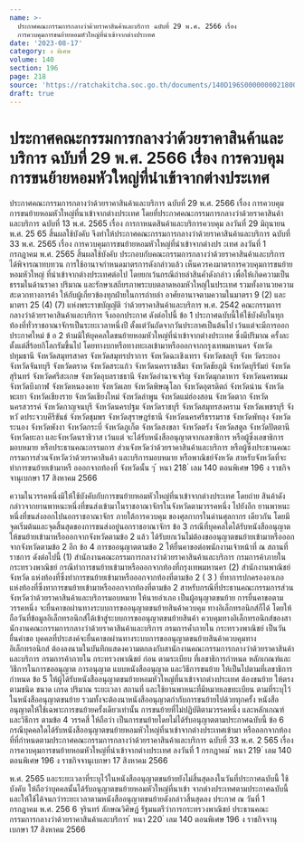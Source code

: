 ```yaml
---
name: >-
  ประกาศคณะกรรมการกลางว่าด้วยราคาสินค้าและบริการ ฉบับที่ 29 พ.ศ. 2566 เรื่อง 
  การควบคุมการขนย้ายหอมหัวใหญ่ที่นำเข้าจากต่างประเทศ
date: '2023-08-17'
category: ง พิเศษ
volume: 140
section: 196
page: 218
source: 'https://ratchakitcha.soc.go.th/documents/140D196S0000000021800.pdf'
draft: true
---
```


# ประกาศคณะกรรมการกลางว่าด้วยราคาสินค้าและบริการ ฉบับที่ 29 พ.ศ. 2566 เรื่อง  การควบคุมการขนย้ายหอมหัวใหญ่ที่นำเข้าจากต่างประเทศ

ประกาศคณะกรรมการกลางว่าด้วยราคาสินค้าและบริการ ฉบับที่ 29 พ.ศ. 2566 เรื่อง การควบคุมการขนย้ายหอมหัวใหญ่ที่นาเข้าจากต่างประเทศ โดยที่ประกาศคณะกรรมการกลางว่าด้วยราคาสินค้าและบริการ ฉบับที่ 13 พ.ศ. 2565 เรื่อง การกาหนดสินค้าและบริการควบคุม ลงวันที่ 29 มิถุนายน พ.ศ. 25 65 สิ้นผลใช้บังคับ จึงทำให้ประกาศคณะกรรมการกลางว่าด้วยราคาสินค้าและบริการ ฉบับที่ 33 พ.ศ. 2565 เรื่อง การควบคุมการขนย้ายหอมหัวใหญ่ที่นำเข้าจากต่างปร ะเทศ ลงวันที่ 1 กรกฎาคม พ.ศ. 2565 สิ้นผลใช้บังคับ ประกอบกับคณะกรรมการกลางว่าด้วยราคาสินค้าและบริการ ได้พิจารณาทบทวน การใช้อานาจกำหนดมาตรการดังกล่าวแล้ว เห็นควรคงมาตรการควบคุมการขนย้ายหอมหัวใหญ่ ที่นำเข้าจากต่างประเทศต่อไป โดยยกเว้นกรณีถ่ายลำสินค้ำดังกล่าว เพื่อให้เกิดความเป็นธรรมในด้านราคา ปริมาณ และรักษาเสถียรภาพระบบตลาดหอมหัวใหญ่ในประเทศ รวมทั้งอานวยความสะดวกทางการค้า ให้กับผู้เกี่ยวข้องทุกฝ่ายในการถ่ายลำ อาศัยอานาจตามความในมาตรา 9 (2) และมาตรา 25 (4) (7) แห่งพระราชบัญญัติ ว่าด้วยราคาสินค้าและบริการ พ.ศ. 2542 คณะกรรมการกลางว่าด้วยราคาสินค้าและบริการ จึงออกประกาศ ดังต่อไปนี้ ข้อ 1 ประกาศฉบับนี้ให้ใช้บังคับในทุกท้องที่ทั่วราชอาณาจักรเป็นระยะเวลาหนึ่งปี ตั้งแต่วันถัดจากวันประกาศเป็นต้นไป เว้นแต่จะมีการออกประกาศใหม่ ข้ อ 2 ห้ามมิให้บุคคลใดขนย้ายหอมหัวใหญ่ที่นำเข้าจากต่างประเทศ ซึ่งมีปริมาณ ครั้งละตั้งแต่สี่ร้อยกิโลกรัมขึ้นไป โดยทางบกหรือทางทะเลเข้ามาหรือออกจากกรุงเทพมหานคร จังหวัดปทุมธานี จังหวัดสมุทรสาคร จังหวัดสมุทรปราการ จังหวัดฉะเชิงเทรา จังหวัดชลบุรี จังห วัดระยอง จังหวัดจันทบุรี จังหวัดตราด จังหวัดสระแก้ว จังหวัดนครราชสีมา จังหวัดชัยภูมิ จังหวัดบุรีรัมย์ จังหวัดสุรินทร์ จังหวัดศรีสะเกษ จังหวัดอุบลราชธานี จังหวัดอำนาจเจริญ จังหวัดมุกดาหาร จังหวัดนครพนม จังหวัดบึงกาฬ จังหวัดหนองคาย จังหวัดเลย จังหวัดพิษณุโลก จังหวัดอุตรดิตถ์ จังหวัดน่าน จังหวัดพะเยา จังหวัดเชียงราย จังหวัดเชียงใหม่ จังหวัดลำพูน จังหวัดแม่ฮ่องสอน จังหวัดตาก จังหวัดนครสวรรค์ จังหวัดกาญจนบุรี จังหวัดนครปฐม จังหวัดราชบุรี จังหวัดสมุทรสงคราม จังหวัดเพชรบุรี จังหวั ดประจวบคีรีขันธ์ จังหวัดชุมพร จังหวัดสุราษฎร์ธานี จังหวัดนครศรีธรรมราช จังหวัดพัทลุง จังหวัดระนอง จังหวัดพังงา จังหวัดกระบี่ จังหวัดภูเก็ต จังหวัดสงขลา จังหวัดตรัง จังหวัดสตูล จังหวัดปัตตานี จังหวัดยะลา และจังหวัดนราธิวาส เว้นแต่ จะได้รับหนังสืออนุญาตจากเลขาธิการ หรือผู้ซึ่งเลขาธิการมอบหมาย หรือประธานคณะกรรมการ ส่วนจังหวัดว่าด้วยราคาสินค้าและบริการ หรือผู้ซึ่งประธานคณะกรรมการส่วนจังหวัดว่าด้วยราคาสินค้า และบริการมอบหมาย หรือพาณิชย์จังหวัด สาหรับจังหวัดที่จะทำการขนย้ายเข้ามาหรื อออกจากท้องที่ จังหวัดนั้น ๆ ้ หนา 218 ่ เลม 140 ตอนพิเศษ 196 ง ราชกิจจานุเบกษา 17 สิงหาคม 2566

ความในวรรคหนึ่งมิให้ใช้บังคับกับการขนย้ายหอมหัวใหญ่ที่นาเข้าจากต่างประเทศ โดยถ่าย สินค้าดังกล่าวจากยานพาหนะหนึ่งที่ขนส่งเข้ามาในราชอาณาจักรในจังหวัดตามวรรคหนึ่ง ไปยังอีก ยานพาหนะหนึ่งที่ขนส่งออกไปนอกราชอาณาจักร ภายใต้การควบคุม ของศุลกากรในด่านศุลกากร เดียวกัน โดยมีจุดเริ่มต้นและจุดสิ้นสุดของการขนส่งอยู่นอกราชอาณาจักร ข้อ 3 กรณีที่บุคคลใดได้รับหนังสืออนุญาตให้ขนย้ายเข้ามาหรือออกจากจังหวัดตามข้อ 2 แล้ว ได้รับยกเว้นไม่ต้องขออนุญาตขนย้ายเข้ามาหรือออกจากจังหวัดตามข้อ 2 อีก ข้อ 4 การขออนุญาตตามข้อ 2 ให้ยื่นคาขอต่อพนักงานเจ้าหน้าที่ ณ สถานที่ราชการ ดังต่อไปนี้ (1) สำนักงานคณะกรรมการกลางว่าด้วยราคาสินค้าและบริการ กรมการค้าภายใน กระทรวงพาณิชย์ กรณีทำการขนย้ายเข้ามาหรือออกจากท้องที่กรุงเทพมหานคร (2) สำนักงานพาณิชย์จังหวัด แห่งท้องที่ซึ่งทำการขนย้ายเข้ามาหรือออกจากท้องที่ตามข้อ 2 ( 3 ) ที่ทาการปกครองอาเภอแห่งท้องที่ซึ่งทาการขนย้ายเข้ามาหรือออกจากท้องที่ตามข้อ 2 สาหรับกรณีที่ประธานคณะกรรมการส่วนจังหวัดว่าด้วยราคาสินค้าและบริการมอบหมาย ให้นายอำเภอ เป็นผู้อนุญาตขนย้าย การยื่นคาขอตามวรรคหนึ่ง จะยื่นคาขอผ่านทางระบบการขออนุญาตขนย้ายสินค้าควบคุม ทางอิเล็กทรอนิกส์ก็ได้ โดยให้ถือวันที่ข้อมูลอิเล็กทรอนิกส์ได้เข้าสู่ระบบการขออนุญาตขนย้ายสินค้า ควบคุมทางอิเล็กทรอนิกส์ของสานักงานคณะกรรมการกลางว่าด้วยราคาสินค้าและบริการ กรมการค้ำภายใน กระทรวงพาณิชย์ เป็นวันยื่นคำขอ บุคคลที่ประสงค์จะยื่นคาขอผ่านทางระบบการขออนุญาตขนย้ายสินค้าควบคุมทางอิเล็กทรอนิกส์ ต้องลงนามในบันทึกแสดงความตกลงกับสานักงานคณะกรรมการกลางว่าด้วยราคาสินค้าและบริการ กรมการค้าภายใน กระทรวงพาณิชย์ ก่อน ตามระเบียบ ที่เลขาธิการกำหนด หลักเกณฑ์และวิธีการในการขออนุญาต การอนุญาต แบบหนังสืออนุญาต และวิธีการขนย้าย ให้เป็นไปตามที่เลขาธิการกำหนด ข้อ 5 ให้ผู้ได้รับหนังสืออนุญาตขนย้ายหอมหัวใหญ่ที่นาเข้าจากต่างประเทศ ต้องขนย้าย ให้ตรงตามชนิด ขนาด เกรด ปริมาณ ระยะเวลา สถานที่ และใช้ยานพาหนะที่มีหมายเลขทะเบียน ตามที่ระบุไว้ในหนังสืออนุญาตขนย้าย รวมทั้งจะต้องนาหนังสืออนุญาตกำกับการขนย้ายไปด้วยทุกครั้ง หนังสืออนุญาตให้ใช้เฉพาะการขนย้ายครั้งเดียวเท่านั้น การขนย้ายที่ไม่ปฏิบัติตามวรรคหนึ่ง และหลักเกณฑ์และวิธีการ ตามข้อ 4 วรรคสี่ ให้ถือว่า เป็นการขนย้ายโดยไม่ได้รับอนุญาตตามประกาศฉบับนี้ ข้อ 6 กรณีบุคคลใดได้รับหนังสืออนุญาตขนย้ายหอมหัวใหญ่ที่นาเข้าจากต่างประเทศเข้ามา หรือออกจากท้องที่ที่กำหนดตามประกาศคณะกรรมการกลางว่าด้วยราคาสินค้าและบริการ ฉบับที่ 33 พ.ศ. 2 565 เรื่อง การควบคุมการขนย้ายหอมหัวใหญ่ที่นำเข้าจากต่างประเทศ ลงวันที่ 1 กรกฎาคม ้ หนา 219 ่ เลม 140 ตอนพิเศษ 196 ง ราชกิจจานุเบกษา 17 สิงหาคม 2566

พ.ศ. 2565 และระยะเวลาที่ระบุไว้ในหนังสืออนุญาตขนย้ายยังไม่สิ้นสุดลงในวันที่ประกาศฉบับนี้ ใช้บังคับ ให้ถือว่าบุคคลนั้นได้รับอนุญาตขนย้ายหอมหัวใหญ่ที่นาเข้า จากต่างประเทศตามประกาศฉบับนี้ และให้ใช้ได้จนกว่าระยะเวลาตามหนังสืออนุญาตขนย้ายดังกล่าวสิ้นสุดลง ประกาศ ณ วันที่ 1 กรกฎาคม พ.ศ. 256 6 จุรินทร์ ลักษณวิศิษฏ์ รัฐมนตรีว่าการกระทรวงพาณิชย์ ประธานคณะกรรมการกลางว่าด้วยราคาสินค้าและบริการ ้ หนา 220 ่ เลม 140 ตอนพิเศษ 196 ง ราชกิจจานุเบกษา 17 สิงหาคม 2566
